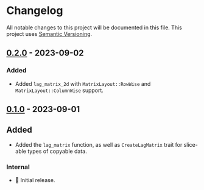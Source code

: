 # Changelog

All notable changes to this project will be documented in this file.
This project uses [Semantic Versioning](https://semver.org/spec/v2.0.0.html).

## [0.2.0] - 2023-09-02

### Added

- Added `lag_matrix_2d` with `MatrixLayout::RowWise` and `MatrixLayout::ColumnWise` support.

## [0.1.0] - 2023-09-01

## Added

- Added the `lag_matrix` function, as well as `CreateLagMatrix` trait for slice-able types of copyable data.

### Internal

- 🎉 Initial release.

[0.2.0]: https://github.com/sunsided/timelag-rs/releases/tag/0.2.0
[0.1.0]: https://github.com/sunsided/timelag-rs/releases/tag/0.1.0
